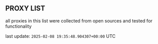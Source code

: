 ## PROXY LIST

all proxies in this list were collected from open sources and tested for functionality

last update: `2025-02-08 19:35:48.904307+00:00` UTC